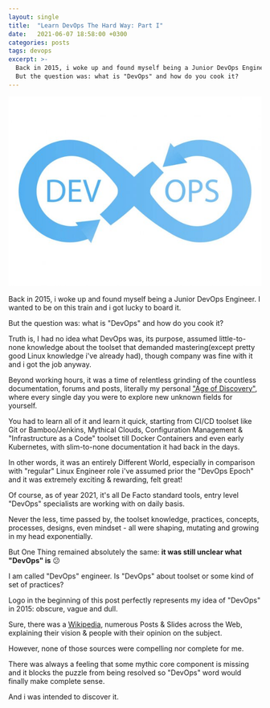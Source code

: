 ```yaml
---
layout: single
title:  "Learn DevOps The Hard Way: Part I"
date:   2021-06-07 18:58:00 +0300
categories: posts
tags: devops
excerpt: >-
  Back in 2015, i woke up and found myself being a Junior DevOps Engineer.
  But the question was: what is "DevOps" and how do you cook it?
---
```

![DevOps Logo](/assets/images/devops-logo-ncpyrght.jpg)

Back in 2015, i woke up and found myself being a Junior DevOps Engineer.
I wanted to be on this train and i got lucky to board it.

But the question was: what is "DevOps" and how do you cook it?

Truth is, I had no idea what DevOps was, its purpose, assumed little-to-none knowledge about the toolset that demanded mastering(except pretty good Linux knowledge i've already had), though company was fine with it and i got the job anyway.

Beyond working hours, it was a time of relentless grinding of the countless documentation, forums and posts, literally my personal ["Age of Discovery"](https://en.wikipedia.org/wiki/Age_of_Discovery), where every single day you were to explore new unknown fields for yourself.

You had to learn all of it and learn it quick, starting from CI/CD toolset like Git or Bamboo/Jenkins, Mythical Clouds, Configuration Management & "Infrastructure as a Code" toolset till Docker Containers and even early Kubernetes, with slim-to-none documentation it had back in the days.

In other words, it was an entirely Different World, especially in comparison with "regular" Linux Engineer role i've assumed prior the "DevOps Epoch" and it was extremely exciting & rewarding, felt great!

Of course, as of year 2021, it's all De Facto standard tools, entry level "DevOps" specialists are working with on daily basis.

Never the less, time passed by, the toolset knowledge, practices, concepts, processes, designs, even mindset - all were shaping, mutating and growing in my head exponentially.

But One Thing remained absolutely the same: **it was still unclear what "DevOps" is** :confused:

I am called "DevOps" engineer. Is "DevOps" about toolset or some kind of set of practices?

Logo in the beginning of this post perfectly represents my idea of "DevOps" in 2015: obscure, vague and dull.

Sure, there was a [Wikipedia](https://en.wikipedia.org/wiki/DevOps), numerous Posts & Slides across the Web, explaining their vision & people with their opinion on the subject.

However, none of those sources were compelling nor complete for me.

There was always a feeling that some mythic core component is missing and it blocks the puzzle from being resolved so "DevOps" word would finally make complete sense.

And i was intended to discover it.
